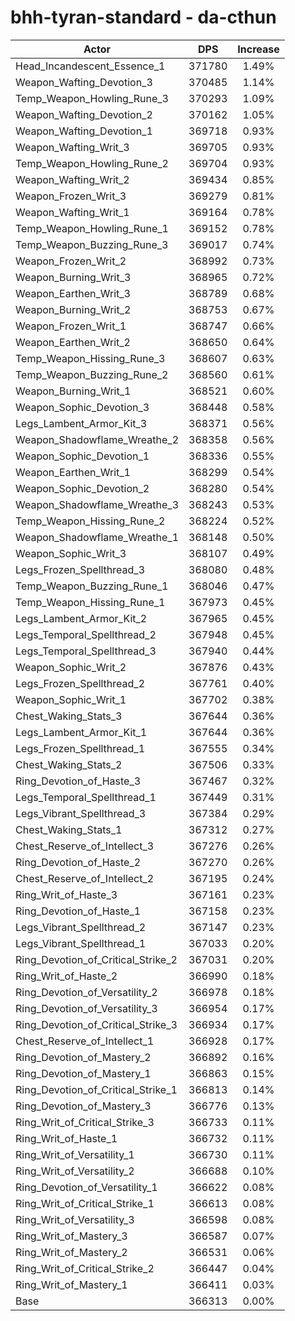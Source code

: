 # bhh-tyran-standard - da-cthun
| Actor | DPS | Increase |
|---|:---:|:---:|
|Head_Incandescent_Essence_1|371780|1.49%|
|Weapon_Wafting_Devotion_3|370485|1.14%|
|Temp_Weapon_Howling_Rune_3|370293|1.09%|
|Weapon_Wafting_Devotion_2|370162|1.05%|
|Weapon_Wafting_Devotion_1|369718|0.93%|
|Weapon_Wafting_Writ_3|369705|0.93%|
|Temp_Weapon_Howling_Rune_2|369704|0.93%|
|Weapon_Wafting_Writ_2|369434|0.85%|
|Weapon_Frozen_Writ_3|369279|0.81%|
|Weapon_Wafting_Writ_1|369164|0.78%|
|Temp_Weapon_Howling_Rune_1|369152|0.78%|
|Temp_Weapon_Buzzing_Rune_3|369017|0.74%|
|Weapon_Frozen_Writ_2|368992|0.73%|
|Weapon_Burning_Writ_3|368965|0.72%|
|Weapon_Earthen_Writ_3|368789|0.68%|
|Weapon_Burning_Writ_2|368753|0.67%|
|Weapon_Frozen_Writ_1|368747|0.66%|
|Weapon_Earthen_Writ_2|368650|0.64%|
|Temp_Weapon_Hissing_Rune_3|368607|0.63%|
|Temp_Weapon_Buzzing_Rune_2|368560|0.61%|
|Weapon_Burning_Writ_1|368521|0.60%|
|Weapon_Sophic_Devotion_3|368448|0.58%|
|Legs_Lambent_Armor_Kit_3|368371|0.56%|
|Weapon_Shadowflame_Wreathe_2|368358|0.56%|
|Weapon_Sophic_Devotion_1|368336|0.55%|
|Weapon_Earthen_Writ_1|368299|0.54%|
|Weapon_Sophic_Devotion_2|368280|0.54%|
|Weapon_Shadowflame_Wreathe_3|368243|0.53%|
|Temp_Weapon_Hissing_Rune_2|368224|0.52%|
|Weapon_Shadowflame_Wreathe_1|368148|0.50%|
|Weapon_Sophic_Writ_3|368107|0.49%|
|Legs_Frozen_Spellthread_3|368080|0.48%|
|Temp_Weapon_Buzzing_Rune_1|368046|0.47%|
|Temp_Weapon_Hissing_Rune_1|367973|0.45%|
|Legs_Lambent_Armor_Kit_2|367965|0.45%|
|Legs_Temporal_Spellthread_2|367948|0.45%|
|Legs_Temporal_Spellthread_3|367940|0.44%|
|Weapon_Sophic_Writ_2|367876|0.43%|
|Legs_Frozen_Spellthread_2|367761|0.40%|
|Weapon_Sophic_Writ_1|367702|0.38%|
|Chest_Waking_Stats_3|367644|0.36%|
|Legs_Lambent_Armor_Kit_1|367644|0.36%|
|Legs_Frozen_Spellthread_1|367555|0.34%|
|Chest_Waking_Stats_2|367506|0.33%|
|Ring_Devotion_of_Haste_3|367467|0.32%|
|Legs_Temporal_Spellthread_1|367449|0.31%|
|Legs_Vibrant_Spellthread_3|367384|0.29%|
|Chest_Waking_Stats_1|367312|0.27%|
|Chest_Reserve_of_Intellect_3|367276|0.26%|
|Ring_Devotion_of_Haste_2|367270|0.26%|
|Chest_Reserve_of_Intellect_2|367195|0.24%|
|Ring_Writ_of_Haste_3|367161|0.23%|
|Ring_Devotion_of_Haste_1|367158|0.23%|
|Legs_Vibrant_Spellthread_2|367147|0.23%|
|Legs_Vibrant_Spellthread_1|367033|0.20%|
|Ring_Devotion_of_Critical_Strike_2|367031|0.20%|
|Ring_Writ_of_Haste_2|366990|0.18%|
|Ring_Devotion_of_Versatility_2|366978|0.18%|
|Ring_Devotion_of_Versatility_3|366954|0.17%|
|Ring_Devotion_of_Critical_Strike_3|366934|0.17%|
|Chest_Reserve_of_Intellect_1|366928|0.17%|
|Ring_Devotion_of_Mastery_2|366892|0.16%|
|Ring_Devotion_of_Mastery_1|366863|0.15%|
|Ring_Devotion_of_Critical_Strike_1|366813|0.14%|
|Ring_Devotion_of_Mastery_3|366776|0.13%|
|Ring_Writ_of_Critical_Strike_3|366733|0.11%|
|Ring_Writ_of_Haste_1|366732|0.11%|
|Ring_Writ_of_Versatility_1|366730|0.11%|
|Ring_Writ_of_Versatility_2|366688|0.10%|
|Ring_Devotion_of_Versatility_1|366622|0.08%|
|Ring_Writ_of_Critical_Strike_1|366613|0.08%|
|Ring_Writ_of_Versatility_3|366598|0.08%|
|Ring_Writ_of_Mastery_3|366587|0.07%|
|Ring_Writ_of_Mastery_2|366531|0.06%|
|Ring_Writ_of_Critical_Strike_2|366447|0.04%|
|Ring_Writ_of_Mastery_1|366411|0.03%|
|Base|366313|0.00%|
